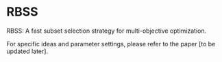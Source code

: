 # RBSS
RBSS: A fast subset selection strategy for multi-objective optimization.

For specific ideas and parameter settings, please refer to the paper [to be updated later].
